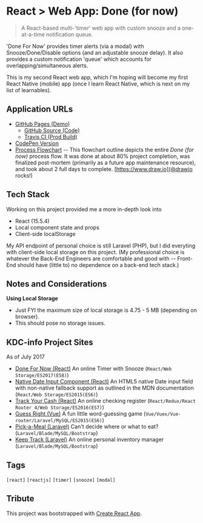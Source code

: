 # React > Web App: Done (for now)

> A React-based multi-'timer' web app with custom snooze and a one-at-a-time notification queue.

'Done For Now' provides timer alerts (via a modal) with Snooze/Done/Disable options (and an adjustable snooze delay).
It also provides a custom notification 'queue' which accounts for overlapping/simultaneous alerts.

This is my second React web app, which I'm hoping will become my first React Native (mobile) app (once I learn React Native, which is next on my list of learnables).

## Application URLs

  - [GitHub Pages (Demo)](https://KDCinfo.github.io/done-for-now/)
    - [GitHub Source (Code)](https://github.com/KDCinfo/done-for-now)
    - [Travis CI (Prod Build)](https://travis-ci.org/KDCinfo/done-for-now)
  - [CodePen Version](https://codepen.io/KeithDC/pen/weXdEe)
  - [Process Flowchart](https://www.draw.io/?lightbox=1&highlight=0000ff&edit=_blank&layers=1&nav=1&title=done-for-now%20(6).xml#R7R1Zc6M4%2BrfsgyvJQ7u4j8dO0tmZ2una2e7e2plHbGSbbQxeTDrp%2BfUrgYRBB8hGYJw4UzVtywLEd1%2F6NDMftq9%2Fz4Ld5nMagnhmaOHrzHycGYbuazr8B438xCOa55Uj6ywK8dhh4Gv0FyAT8ehzFIJ9Y2KepnEe7ZqDyzRJwDJvjAVZlr40p63SuPnUXbAGzMDXZRCzo%2F%2BJwnyDR11NO%2FzwC4jWG%2FJonfyyCJbf11n6nOAHzgxzVfyVP28DcjM8f78JwvSlNmR%2BmpkPWZrm5aft6wOIEXQJ3MrrngS%2FVgvPQJJLXeA75SU%2FgvgZkDUXK8t%2FEnAU7wPQFdrMvH%2FZRDn4uguW6NcXSAFwbJNvY%2FhNhx%2BrN0Jz13Gw3%2BPPy3QbLfHnOFiA%2BL6C1UMap1nxLAIteJ88S7%2BD2i%2Bhs3Bsp%2FqFIAY9c5UmOaYi3cDfa1dqxR8cD%2BJoncCxJYQOyNDEKI5rE5%2Benj4%2BPsJxDBOQ5eBVCFm9whfkBJBuQZ79hFPIBRjDmAcIwl8O9GR4eGxTIyXfxYMBpuF1decDGuEHjEkBVm3jGKzq3ViVQJgqJKxWy9DwuBTg%2BoviFussCCPQuP1qFdhaG8k16HIHsghCFWTojaNkTeY0KMtXQwiO36QEx3EYUjB1DinotqWAFFyTwTwIobTDX9Ms36TrNAniT4fR%2BybH1%2BgAvEb5H7XPf6Ipc8OGX%2F8L8vwnJoDgOU%2Fh0OHmv6Xp7khmLZeN1toOePhq6XO2JLMsg4%2BNDMRBHv1o3owHWXzp72kEH1Nh0XD1uW9YtuGZmu55jus2kOo61rz2o28071%2BuEN%2ByLo6pp%2Bg6uZIQi0GJgzzI1iBn7vQxy4KftWk7NGEvfh3bNuj1ty6Mnu809Qr8UK7gQJMV6OXI1DpKYknooRElVhgAb7XkSSxn6YHFSo0cMSkx4rNixLA4YsRwFYgRIkUa6HFi%2BIj7Bfywzktpu0sT%2BDaPUfgZwjwnM%2BDNq0m3d%2FAuM%2Fd%2B5j5OF78ITxE0Bz%2FiH3IkvMrb4dVqChBqWxRGPQahOs9E0GmZcBJCNR5Cgy160QJpX6E4h5px%2F5RmW4QmkH%2BDKjND2IPPIFPXeUXcl4NIFcxImXc6lp%2FdyPMUIM%2F0FAtLBsAnCjiOcmbA3GIxEyBWDMERcQ4HqKZjKgAqjyMGBOrKW4IlF6gLz7ZsTRFQTa9JqbbFUioXqJVP28v8tGwGiArMT21u1wzQ4pcErqz2E%2Fr6J77BNCxTwy%2FHSgsOjykxVo81%2FnTdpmjCoaIE9AWm2fMCyzPbL7D11gt6G5gE%2Bm%2BMuzWjCTZTN%2BS4GyoiFdxtXbkbw9ObCnd7%2Fvtj7pHtoXGY23XOyduGOy5MQxt4ocWDqWcsTMcZyBxyNVkb01JgY%2FKCHJQXfXC0WOeZjIXRD3povwuS2i2%2B5mkWrMGvOdje5uh2v0X7%2FK52z%2Fr8ag0ZPQInNp7VB%2F%2B0L7aNwrDQB0z8d7XyuPFfaOb7ZqiGEExKcRokaVV34Pi%2BRn8ysOTJ4CGIY5RUEsVShpRy50GE5UoiQkUUxL%2FaL1jps%2BaLa5%2FDfLE0Sut1WCO0bXHsfKhWW%2Bc7Zuv83raL3S0L8nS9jgESB%2BkzN6jK0Qu3cbDPfw1nBlyAdpMmN3dDyPRpShBPUoJYSgIc3fgLQQzyY%2FFXyIhfwzt55Sy0DXpcWhtKwAt%2BBWRLzPe7OIJUIXvDlygJ05f5MgZBxkKCc630EqUtGd7Ek56CIZE9RhAIwc8aOG6j8LVkOb2%2FsSWDFA5YC3sP%2FlsssUZAcmBWKQ3aou%2F9rHjDp10jn7Xieckw3WzRV%2FLlFd08%2F7wLAymeZ%2BngQqQABEDx7prIdhW8%2BC28pMwCoqubeaQiM3j0i5GBIAy%2FpfjJ%2F3oGz4D7eBqk0s9B5D1DRWdEizn%2Fe07LCeai%2BK8%2BJAH88oYn4qTXasjAAZVCeJ1zvVBvbufMovMqD8lZbUGRdSI93%2BoLNxwKgYKmWS7JD8qU%2FyYfG29SztOKvPkJ73QKr79hwv9aVoO10r22SjGZ1dLiCBtY78%2B4qfCpcQtUWmSFyWK%2Fay5m%2BnzD4%2F2a3cV9F0UschmmkGaeaApVEa9ephCvfJiuC8rA1RS6mkIT1wgTN4Uo73uZJssgvz2MfkKovDtphUf6wDWZSBaJ3wQZLNl6caujsKqG%2FeDm5zuxuL8t7aS6WSQ0gQZ0rod5ydaF9QpMvAsLaRRRwIr2RoQHs5y8sOQQdtN0oSmZ%2F%2BIyULoIU8V1z2mpkCBxzVLhKEkKkPDN8ia0mpHsJE3oDCYe6ixFXaR5nm4F6KnjxCPf8bLE%2BZxj0uDMphR3rtX%2B2GQoFzMqcnDV6lkTUqWFc5o9dbweyaGoE9gWwmWyXtvueb9Ra7K1wbLyuLg2qktCFeX6kXf1IA%2BOTbRnX2%2B5AcvvXVB5k5Fri0o%2FusSDqrOaxmE1FXXjnPqTmoOCTBt%2BpKBuoKDZN3t4k3%2Fv%2Fia0Yd6rGLU1YzzB6V%2BLL0nxJS7NahRfanzUSVcvSDMVuzWKL%2FSO1ViXIdAYFiBWXhcLqMi%2Bt1RStek7KfVzO6LRcAuthvp6WOKJQbKG4Kw5W8QH4%2BZB5O0DPq1CtfA5DYOYCxhqsTP7XpvZYk%2FmMuiYVswerzB0MMUszih32G1iLI1v%2Bh5tV27R4r9FOSSNInaCvxd1C0rszP0mfRFCaAx6Pc9GOrqGzuPtFTY4tOyoMEvcQcySWb3hwHT6DRhOTzNDtEWLWHcDNwLQTWovmI9pRbz7g7qAagUg%2FyrKdn%2BIc1CtwqlNNoyp%2FAvR1QwWCpdahJ%2FzTBCQbQknvj2h5nP6qAwm1EzWc%2BZgkujjHrqX8r81zpCQXhTdX26oprtLokRqu8hCzYuPB7V%2BvsWVhgS9PIwc1QvD9gpGD%2BHYIwJ1jbKFkS1oEmeJwerwyJ6FCW5T7LuyQWUlG89NccOSOsMSNJ0i709hVZ4k70wCvSMi8XRJIlEh1HV9mAgaY6pWEbQqnDY1M9bEkKhH0HTN62nbSjMrN4xTyynfP%2Bd5itLyafIQR8vvxRwOcwjcwEL4f03S9C%2BR3dSMqjSnDrstcjqsx%2Bu2MlTgTtcHaUt3kazH2XoHkTMW63EjT4pZ7wuAOlCK8x5R2uctc5lv2nO%2F9sf2%2FBqM50zWTy6w8zGGr%2FN7lm53FY6ERVAIjh9e8MKK6qw02xYuNFNUo91uaQP4fSYJaRJwODucB0sSmry%2BNyVCdlwMx1ECPmxqGIaLsFn8NtvDVRje0aqSGWhOomhgvwl26OPyeQGOYmpUQsvSgWRrOUqWPz0xVNBCUvuyg%2Bxvhcgou8iWI18wImtD%2BFsTxLoaSUM1E5RuSEda%2BPTbBDtCk1mSlv6d9O4l%2Bn7y6WmCmsbm%2Br7p6ZOivQZVgmeYbh3PnfNJwyfRfDpGR83vHeolkDwy1PvLP5%2BOSQDR0dfnxTYqC6y5oWJwVwQOBKJsn4OdvCg6qctljXV4ElO9cKkaDHUJF1NBIyJPZ2CrXLa49mUIEnIYQl2QmFMQJLrR3gKMnm95rdPpphvN6f3FiLjklG8UIdv0A%2BY7ZBNh1jNKVGqSNlMRkL5PX8mzcLG6wMreF2SE7qY7u1e%2BhY0OipDY9PFurLKqp5QSq%2Bws3UwoUUuqq7okrYp4qDdMr1bWipu%2BoOUUFOp9M%2F3S3cFkeq0Ps6dyxKzxONzkUcUK1ckodX7iJY1VBFzIqUeDe0XT5ydeesEai59Utmh65%2FykVy1%2Fz8JQw5SWMRXvE2EaXmKgb08%2BaaY5rSK1R9uj7iLpqnCjKLPInoF83vx2X6T0jmgecPmsqlGV%2BbwzyLisqsSWdMZh1QvQfc4AbHyS0%2B47dpMgfL%2BO0u5zAqgL%2Bvvhp1VuKhcy9bwUT4fzNujXhUu5oDve7VqXIrPx%2F%2BLlkK9RVDemGLLYLuZzGRILwvAL2KY%2Fju3ameOaw6LusXMv5Q18zM2R9CBce%2BNi9%2BGmJMqu29NXlXryBn7su66brACguPGsFL03j2Q0ummeBKu2r2t0Ou18Eeyj5XwH6TeAcn828lGWozAYdWagy9bx6CaHv5ScI2YNlF%2F%2BJqhMeE%2FRzKnnmF0i2cfIMRNTZBBC21%2FJa3rkVcWjRyGvY1NCR5BX1Q3pSmNnpzGdqlCwNbYJ0XBEZgwow67kNQHyoltcWWNSlzhv1K%2FUr3AJroV%2BEyExSkva%2BCy1cQr9SDnpeQv9ZhMt5bd5aS5zrF00tjjPpbw4ru2GncfVNM4Al4sCvKViOroUSjM7Wu8NVlqnG2NlqC%2BTnTkJOHusKhD7tASccm7OqjBoduXlTl62x%2BRecpbNNcdm83Js5ZHPY7CqOI0ly0aScf3ryZ7dLGmShnwVTxosTw51sqdOOtJdNSqXTzmnZDujsSnvlOgzaNQyMSfejo42lLxnnUo5uI7JOc5xKJ1qi9NZ4%2FpQ7R0LOFbX0SL%2BLdOMa0vG3VTQDNElk6AZ4Vb7K8m0k4ynjShmnNN63g9DMo%2FRPljEVzlzCtHYkilKJUQzUPaIboJ4De1PJHvk62OG9vVBYoEtu78m25HH4e3%2B0sZyU3RzpF0Ol4kIo%2B%2B2oZNKp116H5nm6nWksrXTjtP3Cs9yKbrpV23tSOwrLMNUT1m67WyPz7Evhtz%2BNK0gk0OJas%2FzupI4g4Wc9LG37U5XXnDCS7ouwKRywe0cFV%2FqY5ZLG%2FySx0W9XT71KJnqn49PnaNCS13HKoibWUrTRlnqj%2BT8uyUPOlfgmJzGNkMRhCsOAlTYXDcSPlw9zCaB6i76pHDFIIaDPiGubOaggvFQ5Y101NY01KhrqDCxWRua6SJF3ULRkRZ08yDyHFV2tCuOw1Rceer%2BMRCD7Rw%2BqNjiXGwPG2nL8rR5XbfGNKjNsboZttRVFF%2FoBO9ExAOnLMrq26%2F4NK%2Bclih%2Bu4tNz7c7PHLNdlvm9xck4hKvgyvQVUzJkyL1XahamvxztTr%2BvNiTRFm30QnvBpdVhhnghz22Yx%2BoLdSdN5KphHknwrEq%2FO8Sjq6SaIMxiCkkFo6TjTaQQ9UaxSxjFXuThx%2FVt721SXtbvIFp096cq8rh6NGlvRdHsV3aRz0LgRgt5%2Bq7Nx3PQycBmUaH07M0S7GY%2BL3W3iuZvoCEnmR7nFLze1sXFSyVmxdxsM%2BJdXGTrlbiFg8qhcFZdK3l0fFDTnMFnq5VIxjO3JBzSoKBo2ynIRh8XP59OXJBoly9v1zA7WfekWjoPNllOEGhj21BTNYo10kZXzMH2Pe0BWlMaGzDqT5JQPHJSe8pBdiLT5kUoOk2%2BHTENIKuj3Q29iXwKW8rSN%2BzDOTZVG2uXkU69sqn0ympIU1hlJtIjRa2pNne%2B7GReGdMDmgVDdKs4iKlra5xrCJtrL3s1eOvpYf9eYouPaTtmRErWKoOklcO03VO5BKH4EbhMIlg35XDTuSwM1oipPBh6FqEiXBR754NsoUClH0hKD06JbxmSNiOasqD6AbL76lCiK7ctLUx9Z5pDKL3pDuvTCcwzysG6h2Xl8aDM4j9MVnp2LuVnFzGwTL0uWvpvmlbnum51P0UVWnaVG2VZRgU6numOUxxiEeBD19J4WBZQB5tXn2a4Xxo8e1j8S25iufSn7fOZ0LxCIGWGkkIyS19gd%2BWcbDfR8uOaIqAsdtKOuWZvi5MTYGTXgOdzYEcGespGnTdpw6vpw8NKAUUIw44xZRGU8pUVvYANlh7N28mkiuzd77wdTm758ltZA9zNY3mYa7asiKjw2BBUKsV%2B7THNEGy5nYFLzG0JH2ROP2VF4vu3uNfthFTB5nToGVQ0Crvgn75AqDk%2FbAI9lBAdoJAMCw41%2BSygfMCEEUHO9QT4qbITtx0QIKrmI4AWYBkTwZWjbVu8ny3L9YJ1eLTMg3BDiTzKIVf%2FgGifPOIuBgOwf%2B%2FgD%2FCT6DBFBKQFbWzaD74e7iMklU6X6Zb%2BG39DPb7rLiHUW%2BlErRTAaUs0GnQTfXQ1KUJYtKm4sVDTHcLodbmaXtBKwx8bwVa26Wa4zs%2B2xOncp3r2oacQNNLT9tjh%2Bsn61RV%2BSf11U5seZKnzU3UHE9zLFt3SHl3dfy0M6%2F95p%2Bm%2B2kHwzS8OfIsNN9xC0djEA%2BDKdTSLqxQi3Bam%2BGKRMFOyPrLNEnAMi9qtYtx7ViR4OjN09scksqpiQTe4VKGCongSVjupN0Q0g%2Bf4jja7QHWFnCQiFekw2t7qUA5r7a9qsu7OogZfMZYWPgKiMXXyF%2FAn6GWQZ5D2SGou3ER44JVcqN57NkxEodRMXJ6wRdUSBFvndUDPKSryNqSFHEb0o%2FyjIfBFta6ChHFcdSL5%2FZDYFW%2BPmdxyD0VTgkOeTFwscuNYXkGf5uI2EbWzjuvy00fl3mazm3e5QPNmgqdbZ%2FnbJ9ZTdk6W2gymJoi1u9VTQ2vpjq2Ro6npnxeN62rmjoVgWdRUyS2OX01xSsu8QXVslc1xUc2u9u%2BiCHCoYd0u4O4xd7kWLGeqv0oTzDUKcsj36teplKs1iop9abvyul7xN3vah7PdvBrlqII3QFx6GDmz2kI0Iz%2FAw%3D%3D) -- This flowchart outline depicts the entire *Done (for now)* process flow. It was done at about 80% project completion, was finalized post-mortem (primarily as a future app maintenance resource), and took about 2 full days to complete. [https://www.draw.io](@drawio rocks!)

## Tech Stack

Working on this project provided me a more in-depth look into
  - React (15.5.4)
  - Local component state and props
  - Client-side localStorage

My API endpoint of personal choice is still Laravel (PHP), but I did everyting with client-side local storage on this project.
(My professional choice is whatever the Back-End Engineers are comfortable and good with -- Front-End should have (little to) no dependence on a back-end tech stack.)

## Notes and Considerations

**Using Local Storage**

  - Just FYI the maximum size of local storage is 4.75 - 5 MB (depending on browser).
  - This should pose no storage issues.

## KDC-info Project Sites

As of July 2017

  - [Done For Now (React)](https://kdcinfo.com/app/done-for-now/) An online Timer with Snooze (`React/Web Storage/ES2017(ES8)`)
  - [Native Date Input Component (React)](https://kdcinfo.github.io/react-form-input-date-native/) An HTML5 native Date input field with non-native fallback support as outlined in the MDN documentation (`React/Web Storage/ES2015(ES6)`)
  - [Track Your Cash (React)](https://kdcinfo.com/app/register/) An online checking register (`React/Redux/React Router 4/Web Storage/ES2016(ES7)`)
  - [Guess Right (Vue)](https://kdcinfo.com/guessright/) A fun little word-guessing game (`Vue/Vuex/Vue-router/Laravel/MySQL/ES2015(ES6)`)
  - [Pick-a-Meal (Laravel)](https://kdcinfo.com/pickameal/) Can't decide where or what to eat? (`Laravel/Blade/MySQL/Bootstrap`)
  - [Keep Track (Laravel)](https://kdcinfo.com/keeptrack/) An online personal inventory manager (`Laravel/Blade/MySQL/Bootstrap`)

## Tags

`[react]` `[reactjs]` `[timer]` `[snooze]` `[modal]`

## Tribute

This project was bootstrapped with [Create React App](https://github.com/facebookincubator/create-react-app).

